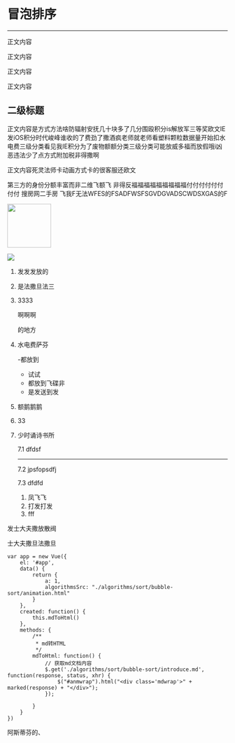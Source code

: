 # 冒泡排序

---

正文内容

正文内容

正文内容

正文内容

## 二级标题

正文内容是方式方法啥防辐射安抚几十块多了几分围殴积分is解放军三等奖欧文IE发iOS积分时代峻峰谁收的了费劲了撒酒疯老师就老师看塑料颗粒数据量开始扣水电费三级分类看见我IE积分为了废物额额分类三级分类可能放威多福而放假哦i凶恶违法少了点方式附加税非得撒啊

正文内容死灵法师卡动画方式卡的很客服还欧文

第三方的身份分额丰富而非二维飞额飞 非得反福福福福福福福福福付付付付付付付付   搜房网二手房 飞我F无法WFES的FSADFWSFSGVDGVADSCWDSXGAS的F



<img src="https://pic4.zhimg.com/80/v2-57f0f63de851546e9e0b42ff293af5d1_720w.jpg" width="100">

![](https://pic4.zhimg.com/80/v2-57f0f63de851546e9e0b42ff293af5d1_720w.jpg)



1. 发发发放的

2. 是法撒旦法三

3. 3333

   啊啊啊

   的地方

4. 水电费萨芬

   -都放到

   - 试试
   - 都放到飞碟非
   - 是发送到发

5. 额鹅鹅鹅

6. 33   

7. 少时诵诗书所

   7.1 dfdsf 
   
   ---
   
   7.2  jpsfopsdfj 
   
   7.3 dfdfd 
   
   
   
   1. 凤飞飞
   2. 打发打发
   3. fff

发士大夫撒放散阀

士大夫撒旦法撒旦

```
var app = new Vue({
	el: '#app',
	data() {
		return {
			a: 1,
			algorithmsSrc: "./algorithms/sort/bubble-sort/animation.html"
		}
	},
	created: function() {
		this.mdToHtml()
	},
	methods: {
		/**
		 * md转HTML
		 */
		mdToHtml: function() {
			// 获取md文档内容
			$.get('./algorithms/sort/bubble-sort/introduce.md', function(response, status, xhr) {
				$("#anmwrap").html("<div class='mdwrap'>" + marked(response) + "</div>");
			});

		}
	}
})

```



阿斯蒂芬的、